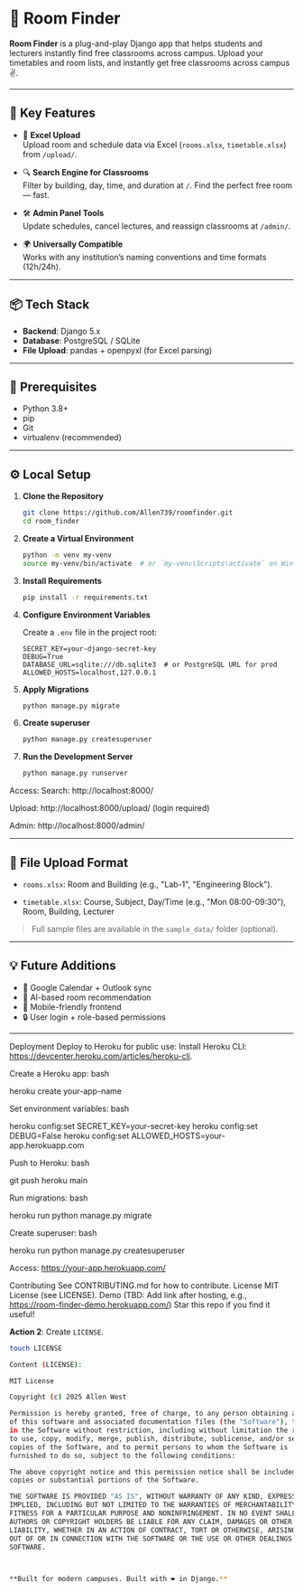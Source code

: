 
# 🏫 Room Finder

**Room Finder** is a plug-and-play Django app that helps students and lecturers instantly find free classrooms across campus. Upload your timetables and room lists, and instantly get free classrooms across campus✌️.

---

## 🚀 Key Features

- 🔼 **Excel Upload**  
  Upload room and schedule data via Excel (`rooms.xlsx`, `timetable.xlsx`) from `/upload/`.

- 🔍 **Search Engine for Classrooms**  
  Filter by building, day, time, and duration at `/`. Find the perfect free room — fast.

- 🛠️ **Admin Panel Tools**  
  Update schedules, cancel lectures, and reassign classrooms at `/admin/`.

- 🌍 **Universally Compatible**  
  Works with any institution’s naming conventions and time formats (12h/24h).

---

## 📦 Tech Stack

- **Backend**: Django 5.x
- **Database**: PostgreSQL / SQLite
- **File Upload**: pandas + openpyxl (for Excel parsing)

---

## 🧰 Prerequisites

- Python 3.8+
- pip
- Git
- virtualenv (recommended)

---

## ⚙️ Local Setup

1. **Clone the Repository**

   ```bash
   git clone https://github.com/Allen739/roomfinder.git
   cd room_finder
   ```

2. **Create a Virtual Environment**

   ```bash
   python -m venv my-venv
   source my-venv/bin/activate  # or `my-venv\Scripts\activate` on Windows
   ```

3. **Install Requirements**

   ```bash
   pip install -r requirements.txt
   ```

4. **Configure Environment Variables**

   Create a `.env` file in the project root:

   ```env
   SECRET_KEY=your-django-secret-key
   DEBUG=True
   DATABASE_URL=sqlite:///db.sqlite3  # or PostgreSQL URL for prod
   ALLOWED_HOSTS=localhost,127.0.0.1
   ```

5. **Apply Migrations**

   ```bash
   python manage.py migrate
   ```

6. **Create superuser**

   ```bash
   python manage.py createsuperuser
   ```

7. **Run the Development Server**

   ```bash
   python manage.py runserver
   ```

Access:
Search: http://localhost:8000/

Upload: http://localhost:8000/upload/ (login required)

Admin: http://localhost:8000/admin/



---

## 📁 File Upload Format

- `rooms.xlsx`: Room and Building  (e.g., "Lab-1", "Engineering Block").

- `timetable.xlsx`: Course, Subject, Day/Time (e.g., "Mon 08:00-09:30"), Room, Building, Lecturer

> Full sample files are available in the `sample_data/` folder (optional).

---

## 💡 Future Additions

- 🔗 Google Calendar + Outlook sync
- 🧠 AI-based room recommendation
- 📱 Mobile-friendly frontend
- 🔒 User login + role-based permissions

---

Deployment
Deploy to Heroku for public use:
Install Heroku CLI: https://devcenter.heroku.com/articles/heroku-cli.

Create a Heroku app:
bash

heroku create your-app-name

Set environment variables:
bash

heroku config:set SECRET_KEY=your-secret-key
heroku config:set DEBUG=False
heroku config:set ALLOWED_HOSTS=your-app.herokuapp.com

Push to Heroku:
bash

git push heroku main

Run migrations:
bash

heroku run python manage.py migrate

Create superuser:
bash

heroku run python manage.py createsuperuser

Access: https://your-app.herokuapp.com/

Contributing
See CONTRIBUTING.md for how to contribute.
License
MIT License (see LICENSE).
Demo
(TBD: Add link after hosting, e.g., https://room-finder-demo.herokuapp.com/)
Star this repo if you find it useful! 

**Action 2**: Create `LICENSE`.
```bash
touch LICENSE

Content (LICENSE):

MIT License

Copyright (c) 2025 Allen West

Permission is hereby granted, free of charge, to any person obtaining a copy
of this software and associated documentation files (the "Software"), to deal
in the Software without restriction, including without limitation the rights
to use, copy, modify, merge, publish, distribute, sublicense, and/or sell
copies of the Software, and to permit persons to whom the Software is
furnished to do so, subject to the following conditions:

The above copyright notice and this permission notice shall be included in all
copies or substantial portions of the Software.

THE SOFTWARE IS PROVIDED "AS IS", WITHOUT WARRANTY OF ANY KIND, EXPRESS OR
IMPLIED, INCLUDING BUT NOT LIMITED TO THE WARRANTIES OF MERCHANTABILITY,
FITNESS FOR A PARTICULAR PURPOSE AND NONINFRINGEMENT. IN NO EVENT SHALL THE
AUTHORS OR COPYRIGHT HOLDERS BE LIABLE FOR ANY CLAIM, DAMAGES OR OTHER
LIABILITY, WHETHER IN AN ACTION OF CONTRACT, TORT OR OTHERWISE, ARISING FROM,
OUT OF OR IN CONNECTION WITH THE SOFTWARE OR THE USE OR OTHER DEALINGS IN THE
SOFTWARE.



**Built for modern campuses. Built with ❤️ in Django.**
```

